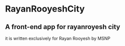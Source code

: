 # RayanRooyeshCity
A front-end app for rayanroyesh city
---
it is written exclusively for Rayan Rooyesh by MSNP
